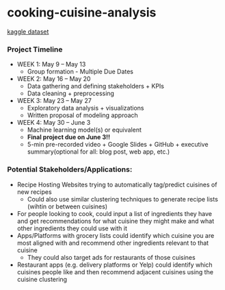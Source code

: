 # cooking-cuisine-analysis

[kaggle dataset](https://www.kaggle.com/datasets/kaggle/recipe-ingredients-dataset)


### Project Timeline
* WEEK 1: May 9 – May 13
  * Group formation - Multiple Due Dates
* WEEK 2: May 16 – May 20
  * Data gathering and defining stakeholders + KPIs
  * Data cleaning + preprocessing
* WEEK 3: May 23 – May 27
  * Exploratory data analysis + visualizations
  * Written proposal of modeling approach
* WEEK 4: May 30 – June 3
  * Machine learning model(s) or equivalent
  * **Final project due on June 3!!**
  * 5-min pre-recorded video + Google Slides +  GitHub + executive summary(optional for all: blog post, web app, etc.)


### Potential Stakeholders/Applications:
* Recipe Hosting Websites trying to automatically tag/predict cuisines of new recipes 
  * Could also use similar clustering techniques to generate recipe lists (wihtin or between cuisines) 
* For people looking to cook, could input a list of ingredients they have and get recommendations for what cuisine they might make and what other ingredients they could use with it
* Apps/Platforms with grocery lists could identify which cuisine you are most aligned with and recommend other ingredients relevant to that cuisine
  *  They could also target ads for restaurants of those cuisines 
* Restaurant apps (e.g. delivery platforms or Yelp) could identify which cuisines people like and then recommend adjacent cuisines using the cuisine clustering 
